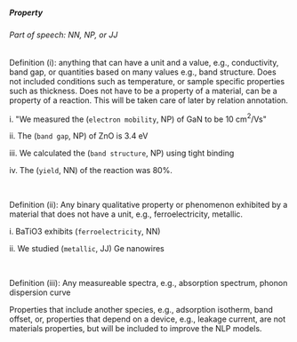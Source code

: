 ##### Property

###### Part of speech: NN, NP, or JJ

Definition (i): anything that can have a unit and a value, e.g., conductivity, band gap, or quantities based on many
values e.g., band structure. Does not included conditions such as temperature, or sample specific properties such as
thickness. Does not have to be a property of a material, can be a property of a reaction. This will be taken care of later by relation annotation.

i. "We measured the (`electron mobility`, NP) of GaN to be 10 cm$^2$/Vs"

ii. The (`band gap`, NP) of ZnO is 3.4 eV

iii. We calculated the (`band structure`, NP) using tight binding

iv. The (`yield`, NN) of the reaction was 80%.

&nbsp;

Definition (ii): Any binary qualitative property or phenomenon exhibited by a material that does not have a unit, e.g.,
ferroelectricity, metallic.

i. BaTiO3 exhibits (`ferroelectricity`, NN)

ii. We studied (`metallic`, JJ) Ge nanowires

&nbsp;

Definition (iii): Any measureable spectra, e.g., absorption spectrum, phonon dispersion curve

Properties that include another species, e.g., adsorption isotherm, band offset, or, properties that depend on a
device, e.g., leakage current, are not materials properties, but will be included to improve the NLP models.
